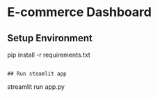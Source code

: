 # E-commerce Dashboard

## Setup Environment
pip install -r requirements.txt
```

## Run steamlit app
```
streamlit run app.py
```
